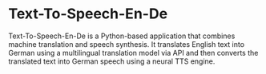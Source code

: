 # Text-To-Speech-En-De
Text-To-Speech-En-De is a Python-based application that combines machine translation and speech synthesis. It translates English text into German using a multilingual translation model via API and then converts the translated text into German speech using a neural TTS engine. 
